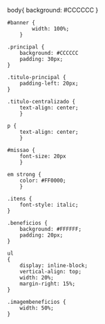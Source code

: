 body{
		background: #CCCCCC
		}

	#banner {
			width: 100%;
		}

	.principal {
		background: #CCCCCC
		padding: 30px;
	}

	.titulo-principal {
		padding-left: 20px;
	}

	.titulo-centralizado {
		text-align: center;
		}

	p {
		text-align: center;
  		}

  	#missao {
  		font-size: 20px
  		}

	em strong {
		color: #FF0000;
		}

	.itens {
		font-style: italic;
	}

	.beneficios {
		background: #FFFFFF;
		padding: 20px;
	}

	ul
	{
		display: inline-block;
		vertical-align: top;
		width: 20%;
		margin-right: 15%;
	}

	.imagembeneficios {
		width: 50%;
	}



